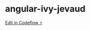 # angular-ivy-jevaud

[Edit in Codeflow ⚡️](https://stackblitz.com/~/github.com/ghadabny/angular-ivy-jevaud)